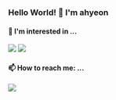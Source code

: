 <!--
**ahyeon-github/ahyeon-github** is a ✨ _special_ ✨ repository because its `README.md` (this file) appears on your GitHub profile.

Here are some ideas to get you started:

- 🔭 I’m currently working on ...
- 🌱 I’m currently learning ...
- 👯 I’m looking to collaborate on ...
- 🤔 I’m looking for help with ...
- 💬 Ask me about ...
- 📫 How to reach me: ...
- 😄 Pronouns: ...
- ⚡ Fun fact: ...


<div>

  ![GitHub stats](https://github-readme-stats.vercel.app/api?username=ahyeon-github&show_icons=true&theme=radical)

</div>


-->

### Hello World! 👋 I'm ahyeon

#### 🌱 I'm interested in ... 

<img src="https://img.shields.io/badge/Spring Boot-6DB33F?style=flat-round&logo=springboot&logoColor=white"/> <img src="https://img.shields.io/badge/Amazon AWS-3776AB?style=flat-round&logo=amazonaws&logoColor=white"/>


#### 📫 How to reach me: ...

<div>
  </a> <a href="mailto:ahyunlmn@gmail.com" target="_blank">
    <img src="https://img.shields.io/badge/ahyunlmn@gmail.com-d14836?style=flat-round&logo=Gmail&logoColor=white"/>
  </a>

</div>

<br>
<br> 


